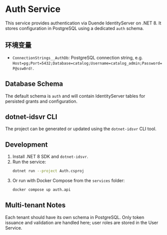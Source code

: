 # Auth Service

This service provides authentication via Duende IdentityServer on .NET 8. It stores configuration in PostgreSQL using a dedicated `auth` schema.

## 环境变量
- `ConnectionStrings__AuthDb`: PostgreSQL connection string, e.g. `Host=pg;Port=5432;Database=catalog;Username=catalog_admin;Password=P@ssw0rd!`.

## Database Schema
The default schema is `auth` and will contain IdentityServer tables for persisted grants and configuration.

## dotnet-idsvr CLI
The project can be generated or updated using the `dotnet-idsvr` CLI tool.

## Development
1. Install .NET 8 SDK and `dotnet-idsvr`.
2. Run the service:
   ```bash
   dotnet run --project Auth.csproj
   ```
3. Or run with Docker Compose from the `services` folder:
   ```bash
   docker compose up auth.api
   ```

## Multi-tenant Notes
Each tenant should have its own schema in PostgreSQL. Only token issuance and validation are handled here; user roles are stored in the User Service.
